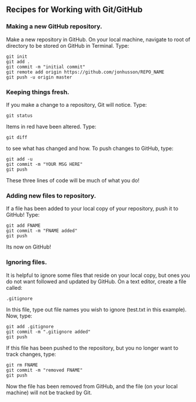 ## Recipes for Working with Git/GitHub

### Making a new GitHub repository.

Make a new repository in GitHub. On your local machine, navigate to root of directory to be stored on GitHub in Terminal. Type:

````
git init
git add .
git commit -m "initial commit"
git remote add origin https://github.com/jonhusson/REPO_NAME
git push -u origin master
````

### Keeping things fresh.

If you make a change to a repository, Git will notice. Type:

````
git status
````

Items in red have been altered. Type:

````
git diff
````

to see what has changed and how. To push changes to GitHub, type:

````
git add -u
git commit -m "YOUR MSG HERE"
git push
````

These three lines of code will be much of what you do!

### Adding new files to repository.

If a file has been added to your local copy of your repository, push it to GitHub! Type:

````
git add FNAME
git commit -m "FNAME added"
git push
````

Its now on GitHub!

### Ignoring files.

It is helpful to ignore some files that reside on your local copy, but ones you do not 
want followed and updated by GitHub. On a text editor, create a file called:

````
.gitignore
````

In this file, type out file names you wish to ignore (test.txt in this example). Now, type:

````
git add .gitignore
git commit -m ".gitignore added"
git push
````

If this file has been pushed to the repository, but you no longer want to track changes, type:

````
git rm FNAME
git commit -m "removed FNAME"
git push
````

Now the file has been removed from GitHub, and the file (on your local machine) will not be tracked by Git.